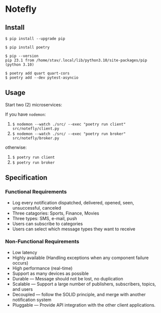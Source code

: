 # Notefly

## Install

	$ pip install --upgrade pip

	$ pip install poetry

	$ pip --version
	pip 23.1 from /home/stav/.local/lib/python3.10/site-packages/pip (python 3.10)

	$ poetry add quart quart-cors
	$ poetry add --dev pytest-asyncio

## Usage

Start two (2) microservices:

If you have `nodemon`:

1. `$ nodemon --watch ./src/ --exec "poetry run client" src/notefly/client.py`
2. `$ nodemon --watch ./src/ --exec "poetry run broker" src/notefly/broker.py`

otherwise:

1. `$ poetry run client`
2. `$ poetry run broker`

## Specification

### Functional Requirements

* Log every notification dispatched, delivered, opened, seen, unsuccessful, canceled
* Three catagories: Sports, Finance, Movies
* Three types: SMS, e-mail, push
* Users can subscribe to categories
* Users can select which message types they want to receive

### Non-Functional Requirements

* Low latency
* Highly available (Handling exceptions when any component failure occurs)
* High performance (real-time)
* Support as many devices as possible
* Durable — Message should not be lost, no duplication
* Scalable — Support a large number of publishers, subscribers, topics, and users
* Decoupled — follow the SOLID principle, and merge with another notification system
* Pluggable — Provide API integration with the other client applications.
